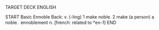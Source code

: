 TARGET DECK
ENGLISH

START
Basic
Ennoble
Back: v. (-ling) 1 make noble. 2 make (a person) a noble.  ennoblement n. [french: related to *en-1]
END
